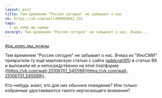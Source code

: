 ```yaml
---
layout: post
title: Тем временем "Россия сегодня" не забывает о нас
vk: https://vk.com/wall498858042_251
tags:
  - да_кому_мы_нужны
excerpt: Тем временем "Россия сегодня" не забывает о нас. Вчера...
---
```

[#да_кому_мы_нужны](poisk.html#да_кому_мы_нужны)

Тем временем "Россия сегодня" не забывает о нас. Вчера их "ИноСМИ" превратили ту ещё мартовскую статью с сайта ([adekvat/65](../adekvat/65.html)) в статью ВК и выложили её и непосредственно на этой платформе ([https://vk.com/wall-25106701_545599](https://vk.com/wall-25106701_545599)).

Кто-нибудь знает, это для них обычное поведение? Или только избранные удостаиваются такого неугасающего внимания?